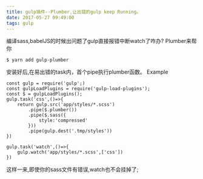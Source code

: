 ```yaml
---
title: gulp插件--Plumber,让出错的gulp keep Running。
date: 2017-05-27 09:49:00
tags: gulp
---
```

编译sass,babelJS的时候出问题了gulp直接报错中断watch了咋办?
Plumber来帮你

    $ yarn add gulp-plumber

安装好后,在易出错的task内，首个pipe执行plumber函数。
Example

    const gulp = require('gulp';)
    const gulpLoadPlugins = require('gulp-load-plugins');
    const $ = gulpLoadPlugins();
    gulp.task('css',()=>{
        return gulp.src('app/styles/*.scss')
            .pipe($.plumber())
            .pipe($.sass({
                style:'compressed'
            }))
            .pipe(gulp.dest('.tmp/styles'))
    })

    gulp.task('watch',()=>{
        gulp.watch('app/styles/*.scss',['css'])
    })
这样一来,即使你的sass文件有错误,watch也不会挂掉了;



